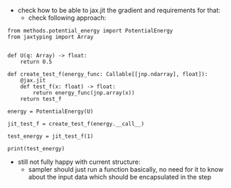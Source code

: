 - check how to be able to jax.jit the gradient and requirements for that:
  - check following approach:

```
from methods.potential_energy import PotentialEnergy
from jaxtyping import Array


def U(q: Array) -> float:
    return 0.5

def create_test_f(energy_func: Callable[[jnp.ndarray], float]):
    @jax.jit
    def test_f(x: float) -> float:
        return energy_func(jnp.array(x))
    return test_f

energy = PotentialEnergy(U)

jit_test_f = create_test_f(energy.__call__)

test_energy = jit_test_f(1)

print(test_energy)
```

- still not fully happy with current structure:
  - sampler should just run a function basically, no need for it to know about the input data which should be encapsulated in the step
